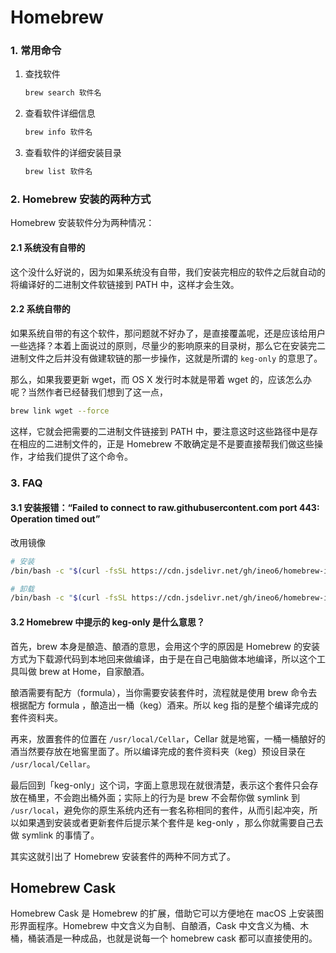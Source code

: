 # Homebrew


### 1. 常用命令

1. 查找软件

    ```bash
    brew search 软件名
    ```

2. 查看软件详细信息

    ```bash
    brew info 软件名
    ```

3. 查看软件的详细安装目录

    ```bash
    brew list 软件名
    ```


### 2. Homebrew 安装的两种方式

Homebrew 安装软件分为两种情况：

#### 2.1 系统没有自带的

这个没什么好说的，因为如果系统没有自带，我们安装完相应的软件之后就自动的将编译好的二进制文件软链接到 PATH 中，这样才会生效。

#### 2.2 系统自带的

如果系统自带的有这个软件，那问题就不好办了，是直接覆盖呢，还是应该给用户一些选择？本着上面说过的原则，尽量少的影响原来的目录树，那么它在安装完二进制文件之后并没有做建软链的那一步操作，这就是所谓的 `keg-only` 的意思了。

那么，如果我要更新 wget，而 OS X 发行时本就是带着 wget 的，应该怎么办呢？当然作者已经替我们想到了这一点，

```bash
brew link wget --force
```

这样，它就会把需要的二进制文件链接到 PATH 中，要注意这时这些路径中是存在相应的二进制文件的，正是 Homebrew 不敢确定是不是要直接帮我们做这些操作，才给我们提供了这个命令。


### 3. FAQ

#### 3.1 安装报错：“Failed to connect to raw.githubusercontent.com port 443: Operation timed out”

改用镜像

```bash
# 安装
/bin/bash -c "$(curl -fsSL https://cdn.jsdelivr.net/gh/ineo6/homebrew-install/install.sh)"

# 卸载
/bin/bash -c "$(curl -fsSL https://cdn.jsdelivr.net/gh/ineo6/homebrew-install/uninstall.sh)"
```

#### 3.2 Homebrew 中提示的 keg-only 是什么意思？

首先，brew 本身是酿造、酿酒的意思，会用这个字的原因是 Homebrew 的安装方式为下载源代码到本地回来做编译，由于是在自己电脑做本地编译，所以这个工具叫做 brew at Home，自家酿酒。

酿酒需要有配方（formula），当你需要安装套件时，流程就是使用 brew 命令去根据配方 formula ，酿造出一桶（keg）酒来。所以 keg 指的是整个编译完成的套件资料夹。

再来，放置套件的位置在 `/usr/local/Cellar`，Cellar 就是地窖，一桶一桶酿好的酒当然要存放在地窖里面了。所以编译完成的套件资料夹（keg）预设目录在 `/usr/local/Cellar`。

最后回到「keg-only」这个词，字面上意思现在就很清楚，表示这个套件只会存放在桶里，不会跑出桶外面；实际上的行为是 brew 不会帮你做 symlink 到 `/usr/local`，避免你的原生系统内还有一套名称相同的套件，从而引起冲突，所以如果遇到安装或者更新套件后提示某个套件是 keg-only ，那么你就需要自己去做 symlink 的事情了。

其实这就引出了 Homebrew 安装套件的两种不同方式了。


## Homebrew Cask

Homebrew Cask 是 Homebrew 的扩展，借助它可以方便地在 macOS 上安装图形界面程序。Homebrew 中文含义为自制、自酿酒，Cask 中文含义为桶、木桶，桶装酒是一种成品，也就是说每一个 homebrew cask 都可以直接使用的。

